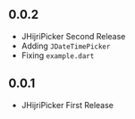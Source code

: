 ## 0.0.2
* JHijriPicker Second Release
* Adding `JDateTimePicker`
* Fixing `example.dart`
## 0.0.1

* JHijriPicker First Release
